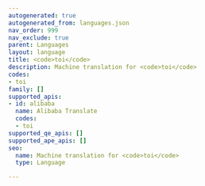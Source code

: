 ```yaml
---
autogenerated: true
autogenerated_from: languages.json
nav_order: 999
nav_exclude: true
parent: Languages
layout: language
title: <code>toi</code>
description: Machine translation for <code>toi</code>
codes:
- toi
family: []
supported_apis:
- id: alibaba
  name: Alibaba Translate
  codes:
  - toi
supported_qe_apis: []
supported_ape_apis: []
seo:
  name: Machine translation for <code>toi</code>
  type: Language

---
```


